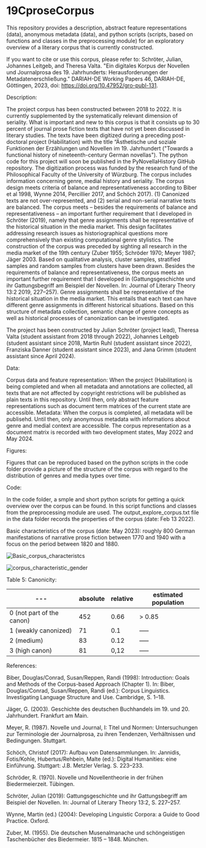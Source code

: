 # 19CproseCorpus

This repository provides a description, abstract feature representations (data), anonymous metadata (data), and python scripts (scripts, based on functions and classes in the preprocessing module) for an exploratory overview of a literary corpus that is currently constructed.

If you want to cite or use this corpus, please refer to:
Schröter, Julian, Johannes Leitgeb, and Theresa Valta. "Ein digitales Korpus der Novellen und Journalprosa des 19. Jahrhunderts: Herausforderungen der Metadatenerschließung." DARIAH-DE Working Papers ​46, ​DARIAH-DE, ​Göttingen, 2023, doi: https://doi.org/10.47952/gro-publ-131. 



Description: 

The project corpus has been constructed between 2018 to 2022. It is currently supplemented by the systematically relevant dimension of seriality. What is important and new to this corpus is that it consists up to 30 percent of journal prose fiction texts that have not yet been discussed in literary studies. The texts have been digitized during a preceding post-doctoral project (Habilitation) with the title “Ästhetische und soziale Funktionen der Erzählungen und Novellen im 19. Jahrhundert ("Towards a functional history of nineteenth-century German novellas"). The python code for this project will soon be published in the PyNovellaHistory GitHub repository. The digitization process was funded by the research fund of the Philosophical Faculty of the University of Würzburg. The corpus includes information concerning genre, medial history and seriality. The corpus design meets criteria of balance and representativeness according to Biber et al 1998, Wynne 2014, Percillier 2017, and Schöch 2017). (1) Canonized texts are not over-represented, and (2) serial and non-serial narrative texts are balanced. The corpus meets – besides the requirements of balance and representativeness – an important further requirement that I developed in Schröter (2019), namely that genre assignments shall be representative of the historical situation in the media market. This design facilitates addressing research issues as historiographical questions more comprehensively than existing computational genre stylistics. The construction of the corpus was preceded by sighting all research in the media market of the 19th century (Zuber 1955; Schröder 1970; Meyer 1987; Jäger 2003. Based on qualitative analysis, cluster samples, stratified samples and random samples from clusters have been drawn. Besides the requirements of balance and representativeness, the corpus meets an important further requirement that I developed in (Gattungsgeschichte und ihr Gattungsbegriff am Beispiel der Novellen. In: Journal of Literary Theory 13:2 2019, 227–257). Genre assignments shall be representative of the historical situation in the media market. This entails that each text can have different genre assignments in different historical situations. Based on this structure of metadata collection, semantic change of genre concepts as well as historical processes of canonization can be investigated. 

The project has been constructed by Julian Schröter (project lead), Theresa Valta (student assistant from 2018 through 2022), Johannes Leitgeb (student assistant since 2018, Martin Ruhl (student assistant since 2022), Franziska Danner (student assistant since 2023), and Jana Grimm (student assistant since April 2024).

Data: 

Corpus data and feature representation: When the project (Habilitation) is being completed and when all metadata and annotations are collected, all texts that are not affected by copyright restrictions will be published as plain texts in this repository. Until then, only abstract feature representations such as document term matrices of the current state are accessible. Metadata: When the corpus is completed, all metadata will be publisehd. Until then, only anonymous metadata with informations about genre and medial context are accessible.
The corpus representation as a document matrix is recorded with two development states, May 2022 and May 2024.

Figures: 

Figures that can be reproduced based on the python scripts in the code folder provide a picture of the structure of the corpus with regard to the distribution of genres and media types over time.

Code: 

In the code folder, a smple and short python scripts for getting a quick overview over the corpus can be found. In this script functions and classes from the preprocessing module are used. The output_explore_corpus.txt file in the data folder records the properties of the corpus (date: Feb 13 2022).

Basic characteristics of the corpus (date: May 2023):
roughly 800 German manifestations of narrative prose fiction between 1770 and 1940 with a focus on the period between 1820 and 1880.

![Basic_corpus_characteristcs](https://github.com/user-attachments/assets/6121af6b-92c8-4ca5-89b2-11d3fdd2cbec)

![corpus_characteristic_gender](https://github.com/user-attachments/assets/ea5b666b-2703-476d-8f18-f776ddc23371)

Table 5: Canonicity:

|---| absolute | relative | estimated population |
|---|---|---|---|
|0 (not part of the canon)| 452 | 0.66 | > 0.85 |
|1  (weakly canonized) | 71 |0.1 | ––– |
|2 (medium) | 83 | 0.12 | –––|
|3 (high canon) | 81 | 0,12 |–––|



References: 

Biber, Douglas/Conrad, Susan/Reppen, Randi (1998): Introduction: Goals and Methods of the Corpus-based Approach (Chapter 1). In: Biber, Douglas/Conrad, Susan/Reppen, Randi (ed.): Corpus Linguistics. Investigating Language Structure and Use. Cambridge, S. 1–18.

Jäger, G. (2003). Geschichte des deutschen Buchhandels im 19. und 20. Jahrhundert. Frankfurt am Main.

Meyer, R. (1987). Novelle und Journal, I: Titel und Normen: Untersuchungen zur Terminologie der Journalprosa, zu ihren Tendenzen, Verhältnissen und Bedingungen. Stuttgart.

Schöch, Christof (2017): Aufbau von Datensammlungen. In: Jannidis, Fotis/Kohle, Hubertus/Rehbein, Malte (ed.): Digital Humanities: eine Einführung. Stuttgart: J.B. Metzler Verlag. S. 223–233.

Schröder, R. (1970). Novelle und Novellentheorie in der frühen Biedermeierzeit. Tübingen.

Schröter, Julian (2019): Gattungsgeschichte und ihr Gattungsbegriff am Beispiel der Novellen. In: Journal of Literary Theory 13:2, S. 227–257.

Wynne, Martin (ed.) (2004): Developing Linguistic Corpora: a Guide to Good Practice. Oxford.

Zuber, M. (1955). Die deutschen Musenalmanache und schöngeistigen Taschenbücher des Biedermeier. 1815 – 1848. München.
